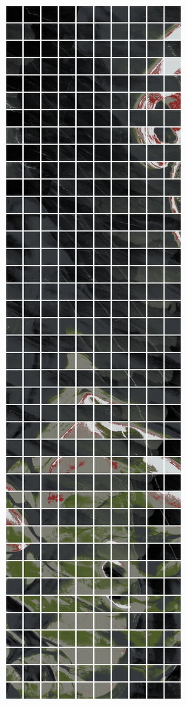 <html>
<div>
<img src="https://github.com/HakkaTjakka/NL_TILE_MAP/blob/main/18/650/-1074/r.6500.-10740.png" height="44" width="44">
<img src="https://github.com/HakkaTjakka/NL_TILE_MAP/blob/main/18/650/-1074/r.6501.-10740.png" height="44" width="44">
<img src="https://github.com/HakkaTjakka/NL_TILE_MAP/blob/main/18/650/-1074/r.6502.-10740.png" height="44" width="44">
<img src="https://github.com/HakkaTjakka/NL_TILE_MAP/blob/main/18/650/-1074/r.6503.-10740.png" height="44" width="44">
<img src="https://github.com/HakkaTjakka/NL_TILE_MAP/blob/main/18/650/-1074/r.6504.-10740.png" height="44" width="44">
<img src="https://github.com/HakkaTjakka/NL_TILE_MAP/blob/main/18/650/-1074/r.6505.-10740.png" height="44" width="44">
<img src="https://github.com/HakkaTjakka/NL_TILE_MAP/blob/main/18/650/-1074/r.6506.-10740.png" height="44" width="44">
<img src="https://github.com/HakkaTjakka/NL_TILE_MAP/blob/main/18/650/-1074/r.6507.-10740.png" height="44" width="44">
<img src="https://github.com/HakkaTjakka/NL_TILE_MAP/blob/main/18/650/-1074/r.6508.-10740.png" height="44" width="44">
<img src="https://github.com/HakkaTjakka/NL_TILE_MAP/blob/main/18/650/-1074/r.6509.-10740.png" height="44" width="44">
<img src="https://github.com/HakkaTjakka/NL_TILE_MAP/blob/main/18/651/-1074/r.6510.-10740.png" height="44" width="44">
<img src="https://github.com/HakkaTjakka/NL_TILE_MAP/blob/main/18/651/-1074/r.6511.-10740.png" height="44" width="44">
<img src="https://github.com/HakkaTjakka/NL_TILE_MAP/blob/main/18/651/-1074/r.6512.-10740.png" height="44" width="44">
<img src="https://github.com/HakkaTjakka/NL_TILE_MAP/blob/main/18/651/-1074/r.6513.-10740.png" height="44" width="44">
<img src="https://github.com/HakkaTjakka/NL_TILE_MAP/blob/main/18/651/-1074/r.6514.-10740.png" height="44" width="44">
<img src="https://github.com/HakkaTjakka/NL_TILE_MAP/blob/main/18/651/-1074/r.6515.-10740.png" height="44" width="44">
<img src="https://github.com/HakkaTjakka/NL_TILE_MAP/blob/main/18/651/-1074/r.6516.-10740.png" height="44" width="44">
<img src="https://github.com/HakkaTjakka/NL_TILE_MAP/blob/main/18/651/-1074/r.6517.-10740.png" height="44" width="44">
<img src="https://github.com/HakkaTjakka/NL_TILE_MAP/blob/main/18/651/-1074/r.6518.-10740.png" height="44" width="44">
<img src="https://github.com/HakkaTjakka/NL_TILE_MAP/blob/main/18/651/-1074/r.6519.-10740.png" height="44" width="44">
<br>
<img src="https://github.com/HakkaTjakka/NL_TILE_MAP/blob/main/18/650/-1074/r.6500.-10739.png" height="44" width="44">
<img src="https://github.com/HakkaTjakka/NL_TILE_MAP/blob/main/18/650/-1074/r.6501.-10739.png" height="44" width="44">
<img src="https://github.com/HakkaTjakka/NL_TILE_MAP/blob/main/18/650/-1074/r.6502.-10739.png" height="44" width="44">
<img src="https://github.com/HakkaTjakka/NL_TILE_MAP/blob/main/18/650/-1074/r.6503.-10739.png" height="44" width="44">
<img src="https://github.com/HakkaTjakka/NL_TILE_MAP/blob/main/18/650/-1074/r.6504.-10739.png" height="44" width="44">
<img src="https://github.com/HakkaTjakka/NL_TILE_MAP/blob/main/18/650/-1074/r.6505.-10739.png" height="44" width="44">
<img src="https://github.com/HakkaTjakka/NL_TILE_MAP/blob/main/18/650/-1074/r.6506.-10739.png" height="44" width="44">
<img src="https://github.com/HakkaTjakka/NL_TILE_MAP/blob/main/18/650/-1074/r.6507.-10739.png" height="44" width="44">
<img src="https://github.com/HakkaTjakka/NL_TILE_MAP/blob/main/18/650/-1074/r.6508.-10739.png" height="44" width="44">
<img src="https://github.com/HakkaTjakka/NL_TILE_MAP/blob/main/18/650/-1074/r.6509.-10739.png" height="44" width="44">
<img src="https://github.com/HakkaTjakka/NL_TILE_MAP/blob/main/18/651/-1074/r.6510.-10739.png" height="44" width="44">
<img src="https://github.com/HakkaTjakka/NL_TILE_MAP/blob/main/18/651/-1074/r.6511.-10739.png" height="44" width="44">
<img src="https://github.com/HakkaTjakka/NL_TILE_MAP/blob/main/18/651/-1074/r.6512.-10739.png" height="44" width="44">
<img src="https://github.com/HakkaTjakka/NL_TILE_MAP/blob/main/18/651/-1074/r.6513.-10739.png" height="44" width="44">
<img src="https://github.com/HakkaTjakka/NL_TILE_MAP/blob/main/18/651/-1074/r.6514.-10739.png" height="44" width="44">
<img src="https://github.com/HakkaTjakka/NL_TILE_MAP/blob/main/18/651/-1074/r.6515.-10739.png" height="44" width="44">
<img src="https://github.com/HakkaTjakka/NL_TILE_MAP/blob/main/18/651/-1074/r.6516.-10739.png" height="44" width="44">
<img src="https://github.com/HakkaTjakka/NL_TILE_MAP/blob/main/18/651/-1074/r.6517.-10739.png" height="44" width="44">
<img src="https://github.com/HakkaTjakka/NL_TILE_MAP/blob/main/18/651/-1074/r.6518.-10739.png" height="44" width="44">
<img src="https://github.com/HakkaTjakka/NL_TILE_MAP/blob/main/18/651/-1074/r.6519.-10739.png" height="44" width="44">
<br>
<img src="https://github.com/HakkaTjakka/NL_TILE_MAP/blob/main/18/650/-1074/r.6500.-10738.png" height="44" width="44">
<img src="https://github.com/HakkaTjakka/NL_TILE_MAP/blob/main/18/650/-1074/r.6501.-10738.png" height="44" width="44">
<img src="https://github.com/HakkaTjakka/NL_TILE_MAP/blob/main/18/650/-1074/r.6502.-10738.png" height="44" width="44">
<img src="https://github.com/HakkaTjakka/NL_TILE_MAP/blob/main/18/650/-1074/r.6503.-10738.png" height="44" width="44">
<img src="https://github.com/HakkaTjakka/NL_TILE_MAP/blob/main/18/650/-1074/r.6504.-10738.png" height="44" width="44">
<img src="https://github.com/HakkaTjakka/NL_TILE_MAP/blob/main/18/650/-1074/r.6505.-10738.png" height="44" width="44">
<img src="https://github.com/HakkaTjakka/NL_TILE_MAP/blob/main/18/650/-1074/r.6506.-10738.png" height="44" width="44">
<img src="https://github.com/HakkaTjakka/NL_TILE_MAP/blob/main/18/650/-1074/r.6507.-10738.png" height="44" width="44">
<img src="https://github.com/HakkaTjakka/NL_TILE_MAP/blob/main/18/650/-1074/r.6508.-10738.png" height="44" width="44">
<img src="https://github.com/HakkaTjakka/NL_TILE_MAP/blob/main/18/650/-1074/r.6509.-10738.png" height="44" width="44">
<img src="https://github.com/HakkaTjakka/NL_TILE_MAP/blob/main/18/651/-1074/r.6510.-10738.png" height="44" width="44">
<img src="https://github.com/HakkaTjakka/NL_TILE_MAP/blob/main/18/651/-1074/r.6511.-10738.png" height="44" width="44">
<img src="https://github.com/HakkaTjakka/NL_TILE_MAP/blob/main/18/651/-1074/r.6512.-10738.png" height="44" width="44">
<img src="https://github.com/HakkaTjakka/NL_TILE_MAP/blob/main/18/651/-1074/r.6513.-10738.png" height="44" width="44">
<img src="https://github.com/HakkaTjakka/NL_TILE_MAP/blob/main/18/651/-1074/r.6514.-10738.png" height="44" width="44">
<img src="https://github.com/HakkaTjakka/NL_TILE_MAP/blob/main/18/651/-1074/r.6515.-10738.png" height="44" width="44">
<img src="https://github.com/HakkaTjakka/NL_TILE_MAP/blob/main/18/651/-1074/r.6516.-10738.png" height="44" width="44">
<img src="https://github.com/HakkaTjakka/NL_TILE_MAP/blob/main/18/651/-1074/r.6517.-10738.png" height="44" width="44">
<img src="https://github.com/HakkaTjakka/NL_TILE_MAP/blob/main/18/651/-1074/r.6518.-10738.png" height="44" width="44">
<img src="https://github.com/HakkaTjakka/NL_TILE_MAP/blob/main/18/651/-1074/r.6519.-10738.png" height="44" width="44">
<br>
<img src="https://github.com/HakkaTjakka/NL_TILE_MAP/blob/main/18/650/-1074/r.6500.-10737.png" height="44" width="44">
<img src="https://github.com/HakkaTjakka/NL_TILE_MAP/blob/main/18/650/-1074/r.6501.-10737.png" height="44" width="44">
<img src="https://github.com/HakkaTjakka/NL_TILE_MAP/blob/main/18/650/-1074/r.6502.-10737.png" height="44" width="44">
<img src="https://github.com/HakkaTjakka/NL_TILE_MAP/blob/main/18/650/-1074/r.6503.-10737.png" height="44" width="44">
<img src="https://github.com/HakkaTjakka/NL_TILE_MAP/blob/main/18/650/-1074/r.6504.-10737.png" height="44" width="44">
<img src="https://github.com/HakkaTjakka/NL_TILE_MAP/blob/main/18/650/-1074/r.6505.-10737.png" height="44" width="44">
<img src="https://github.com/HakkaTjakka/NL_TILE_MAP/blob/main/18/650/-1074/r.6506.-10737.png" height="44" width="44">
<img src="https://github.com/HakkaTjakka/NL_TILE_MAP/blob/main/18/650/-1074/r.6507.-10737.png" height="44" width="44">
<img src="https://github.com/HakkaTjakka/NL_TILE_MAP/blob/main/18/650/-1074/r.6508.-10737.png" height="44" width="44">
<img src="https://github.com/HakkaTjakka/NL_TILE_MAP/blob/main/18/650/-1074/r.6509.-10737.png" height="44" width="44">
<img src="https://github.com/HakkaTjakka/NL_TILE_MAP/blob/main/18/651/-1074/r.6510.-10737.png" height="44" width="44">
<img src="https://github.com/HakkaTjakka/NL_TILE_MAP/blob/main/18/651/-1074/r.6511.-10737.png" height="44" width="44">
<img src="https://github.com/HakkaTjakka/NL_TILE_MAP/blob/main/18/651/-1074/r.6512.-10737.png" height="44" width="44">
<img src="https://github.com/HakkaTjakka/NL_TILE_MAP/blob/main/18/651/-1074/r.6513.-10737.png" height="44" width="44">
<img src="https://github.com/HakkaTjakka/NL_TILE_MAP/blob/main/18/651/-1074/r.6514.-10737.png" height="44" width="44">
<img src="https://github.com/HakkaTjakka/NL_TILE_MAP/blob/main/18/651/-1074/r.6515.-10737.png" height="44" width="44">
<img src="https://github.com/HakkaTjakka/NL_TILE_MAP/blob/main/18/651/-1074/r.6516.-10737.png" height="44" width="44">
<img src="https://github.com/HakkaTjakka/NL_TILE_MAP/blob/main/18/651/-1074/r.6517.-10737.png" height="44" width="44">
<img src="https://github.com/HakkaTjakka/NL_TILE_MAP/blob/main/18/651/-1074/r.6518.-10737.png" height="44" width="44">
<img src="https://github.com/HakkaTjakka/NL_TILE_MAP/blob/main/18/651/-1074/r.6519.-10737.png" height="44" width="44">
<br>
<img src="https://github.com/HakkaTjakka/NL_TILE_MAP/blob/main/18/650/-1074/r.6500.-10736.png" height="44" width="44">
<img src="https://github.com/HakkaTjakka/NL_TILE_MAP/blob/main/18/650/-1074/r.6501.-10736.png" height="44" width="44">
<img src="https://github.com/HakkaTjakka/NL_TILE_MAP/blob/main/18/650/-1074/r.6502.-10736.png" height="44" width="44">
<img src="https://github.com/HakkaTjakka/NL_TILE_MAP/blob/main/18/650/-1074/r.6503.-10736.png" height="44" width="44">
<img src="https://github.com/HakkaTjakka/NL_TILE_MAP/blob/main/18/650/-1074/r.6504.-10736.png" height="44" width="44">
<img src="https://github.com/HakkaTjakka/NL_TILE_MAP/blob/main/18/650/-1074/r.6505.-10736.png" height="44" width="44">
<img src="https://github.com/HakkaTjakka/NL_TILE_MAP/blob/main/18/650/-1074/r.6506.-10736.png" height="44" width="44">
<img src="https://github.com/HakkaTjakka/NL_TILE_MAP/blob/main/18/650/-1074/r.6507.-10736.png" height="44" width="44">
<img src="https://github.com/HakkaTjakka/NL_TILE_MAP/blob/main/18/650/-1074/r.6508.-10736.png" height="44" width="44">
<img src="https://github.com/HakkaTjakka/NL_TILE_MAP/blob/main/18/650/-1074/r.6509.-10736.png" height="44" width="44">
<img src="https://github.com/HakkaTjakka/NL_TILE_MAP/blob/main/18/651/-1074/r.6510.-10736.png" height="44" width="44">
<img src="https://github.com/HakkaTjakka/NL_TILE_MAP/blob/main/18/651/-1074/r.6511.-10736.png" height="44" width="44">
<img src="https://github.com/HakkaTjakka/NL_TILE_MAP/blob/main/18/651/-1074/r.6512.-10736.png" height="44" width="44">
<img src="https://github.com/HakkaTjakka/NL_TILE_MAP/blob/main/18/651/-1074/r.6513.-10736.png" height="44" width="44">
<img src="https://github.com/HakkaTjakka/NL_TILE_MAP/blob/main/18/651/-1074/r.6514.-10736.png" height="44" width="44">
<img src="https://github.com/HakkaTjakka/NL_TILE_MAP/blob/main/18/651/-1074/r.6515.-10736.png" height="44" width="44">
<img src="https://github.com/HakkaTjakka/NL_TILE_MAP/blob/main/18/651/-1074/r.6516.-10736.png" height="44" width="44">
<img src="https://github.com/HakkaTjakka/NL_TILE_MAP/blob/main/18/651/-1074/r.6517.-10736.png" height="44" width="44">
<img src="https://github.com/HakkaTjakka/NL_TILE_MAP/blob/main/18/651/-1074/r.6518.-10736.png" height="44" width="44">
<img src="https://github.com/HakkaTjakka/NL_TILE_MAP/blob/main/18/651/-1074/r.6519.-10736.png" height="44" width="44">
<br>
<img src="https://github.com/HakkaTjakka/NL_TILE_MAP/blob/main/18/650/-1074/r.6500.-10735.png" height="44" width="44">
<img src="https://github.com/HakkaTjakka/NL_TILE_MAP/blob/main/18/650/-1074/r.6501.-10735.png" height="44" width="44">
<img src="https://github.com/HakkaTjakka/NL_TILE_MAP/blob/main/18/650/-1074/r.6502.-10735.png" height="44" width="44">
<img src="https://github.com/HakkaTjakka/NL_TILE_MAP/blob/main/18/650/-1074/r.6503.-10735.png" height="44" width="44">
<img src="https://github.com/HakkaTjakka/NL_TILE_MAP/blob/main/18/650/-1074/r.6504.-10735.png" height="44" width="44">
<img src="https://github.com/HakkaTjakka/NL_TILE_MAP/blob/main/18/650/-1074/r.6505.-10735.png" height="44" width="44">
<img src="https://github.com/HakkaTjakka/NL_TILE_MAP/blob/main/18/650/-1074/r.6506.-10735.png" height="44" width="44">
<img src="https://github.com/HakkaTjakka/NL_TILE_MAP/blob/main/18/650/-1074/r.6507.-10735.png" height="44" width="44">
<img src="https://github.com/HakkaTjakka/NL_TILE_MAP/blob/main/18/650/-1074/r.6508.-10735.png" height="44" width="44">
<img src="https://github.com/HakkaTjakka/NL_TILE_MAP/blob/main/18/650/-1074/r.6509.-10735.png" height="44" width="44">
<img src="https://github.com/HakkaTjakka/NL_TILE_MAP/blob/main/18/651/-1074/r.6510.-10735.png" height="44" width="44">
<img src="https://github.com/HakkaTjakka/NL_TILE_MAP/blob/main/18/651/-1074/r.6511.-10735.png" height="44" width="44">
<img src="https://github.com/HakkaTjakka/NL_TILE_MAP/blob/main/18/651/-1074/r.6512.-10735.png" height="44" width="44">
<img src="https://github.com/HakkaTjakka/NL_TILE_MAP/blob/main/18/651/-1074/r.6513.-10735.png" height="44" width="44">
<img src="https://github.com/HakkaTjakka/NL_TILE_MAP/blob/main/18/651/-1074/r.6514.-10735.png" height="44" width="44">
<img src="https://github.com/HakkaTjakka/NL_TILE_MAP/blob/main/18/651/-1074/r.6515.-10735.png" height="44" width="44">
<img src="https://github.com/HakkaTjakka/NL_TILE_MAP/blob/main/18/651/-1074/r.6516.-10735.png" height="44" width="44">
<img src="https://github.com/HakkaTjakka/NL_TILE_MAP/blob/main/18/651/-1074/r.6517.-10735.png" height="44" width="44">
<img src="https://github.com/HakkaTjakka/NL_TILE_MAP/blob/main/18/651/-1074/r.6518.-10735.png" height="44" width="44">
<img src="https://github.com/HakkaTjakka/NL_TILE_MAP/blob/main/18/651/-1074/r.6519.-10735.png" height="44" width="44">
<br>
<img src="https://github.com/HakkaTjakka/NL_TILE_MAP/blob/main/18/650/-1074/r.6500.-10734.png" height="44" width="44">
<img src="https://github.com/HakkaTjakka/NL_TILE_MAP/blob/main/18/650/-1074/r.6501.-10734.png" height="44" width="44">
<img src="https://github.com/HakkaTjakka/NL_TILE_MAP/blob/main/18/650/-1074/r.6502.-10734.png" height="44" width="44">
<img src="https://github.com/HakkaTjakka/NL_TILE_MAP/blob/main/18/650/-1074/r.6503.-10734.png" height="44" width="44">
<img src="https://github.com/HakkaTjakka/NL_TILE_MAP/blob/main/18/650/-1074/r.6504.-10734.png" height="44" width="44">
<img src="https://github.com/HakkaTjakka/NL_TILE_MAP/blob/main/18/650/-1074/r.6505.-10734.png" height="44" width="44">
<img src="https://github.com/HakkaTjakka/NL_TILE_MAP/blob/main/18/650/-1074/r.6506.-10734.png" height="44" width="44">
<img src="https://github.com/HakkaTjakka/NL_TILE_MAP/blob/main/18/650/-1074/r.6507.-10734.png" height="44" width="44">
<img src="https://github.com/HakkaTjakka/NL_TILE_MAP/blob/main/18/650/-1074/r.6508.-10734.png" height="44" width="44">
<img src="https://github.com/HakkaTjakka/NL_TILE_MAP/blob/main/18/650/-1074/r.6509.-10734.png" height="44" width="44">
<img src="https://github.com/HakkaTjakka/NL_TILE_MAP/blob/main/18/651/-1074/r.6510.-10734.png" height="44" width="44">
<img src="https://github.com/HakkaTjakka/NL_TILE_MAP/blob/main/18/651/-1074/r.6511.-10734.png" height="44" width="44">
<img src="https://github.com/HakkaTjakka/NL_TILE_MAP/blob/main/18/651/-1074/r.6512.-10734.png" height="44" width="44">
<img src="https://github.com/HakkaTjakka/NL_TILE_MAP/blob/main/18/651/-1074/r.6513.-10734.png" height="44" width="44">
<img src="https://github.com/HakkaTjakka/NL_TILE_MAP/blob/main/18/651/-1074/r.6514.-10734.png" height="44" width="44">
<img src="https://github.com/HakkaTjakka/NL_TILE_MAP/blob/main/18/651/-1074/r.6515.-10734.png" height="44" width="44">
<img src="https://github.com/HakkaTjakka/NL_TILE_MAP/blob/main/18/651/-1074/r.6516.-10734.png" height="44" width="44">
<img src="https://github.com/HakkaTjakka/NL_TILE_MAP/blob/main/18/651/-1074/r.6517.-10734.png" height="44" width="44">
<img src="https://github.com/HakkaTjakka/NL_TILE_MAP/blob/main/18/651/-1074/r.6518.-10734.png" height="44" width="44">
<img src="https://github.com/HakkaTjakka/NL_TILE_MAP/blob/main/18/651/-1074/r.6519.-10734.png" height="44" width="44">
<br>
<img src="https://github.com/HakkaTjakka/NL_TILE_MAP/blob/main/18/650/-1074/r.6500.-10733.png" height="44" width="44">
<img src="https://github.com/HakkaTjakka/NL_TILE_MAP/blob/main/18/650/-1074/r.6501.-10733.png" height="44" width="44">
<img src="https://github.com/HakkaTjakka/NL_TILE_MAP/blob/main/18/650/-1074/r.6502.-10733.png" height="44" width="44">
<img src="https://github.com/HakkaTjakka/NL_TILE_MAP/blob/main/18/650/-1074/r.6503.-10733.png" height="44" width="44">
<img src="https://github.com/HakkaTjakka/NL_TILE_MAP/blob/main/18/650/-1074/r.6504.-10733.png" height="44" width="44">
<img src="https://github.com/HakkaTjakka/NL_TILE_MAP/blob/main/18/650/-1074/r.6505.-10733.png" height="44" width="44">
<img src="https://github.com/HakkaTjakka/NL_TILE_MAP/blob/main/18/650/-1074/r.6506.-10733.png" height="44" width="44">
<img src="https://github.com/HakkaTjakka/NL_TILE_MAP/blob/main/18/650/-1074/r.6507.-10733.png" height="44" width="44">
<img src="https://github.com/HakkaTjakka/NL_TILE_MAP/blob/main/18/650/-1074/r.6508.-10733.png" height="44" width="44">
<img src="https://github.com/HakkaTjakka/NL_TILE_MAP/blob/main/18/650/-1074/r.6509.-10733.png" height="44" width="44">
<img src="https://github.com/HakkaTjakka/NL_TILE_MAP/blob/main/18/651/-1074/r.6510.-10733.png" height="44" width="44">
<img src="https://github.com/HakkaTjakka/NL_TILE_MAP/blob/main/18/651/-1074/r.6511.-10733.png" height="44" width="44">
<img src="https://github.com/HakkaTjakka/NL_TILE_MAP/blob/main/18/651/-1074/r.6512.-10733.png" height="44" width="44">
<img src="https://github.com/HakkaTjakka/NL_TILE_MAP/blob/main/18/651/-1074/r.6513.-10733.png" height="44" width="44">
<img src="https://github.com/HakkaTjakka/NL_TILE_MAP/blob/main/18/651/-1074/r.6514.-10733.png" height="44" width="44">
<img src="https://github.com/HakkaTjakka/NL_TILE_MAP/blob/main/18/651/-1074/r.6515.-10733.png" height="44" width="44">
<img src="https://github.com/HakkaTjakka/NL_TILE_MAP/blob/main/18/651/-1074/r.6516.-10733.png" height="44" width="44">
<img src="https://github.com/HakkaTjakka/NL_TILE_MAP/blob/main/18/651/-1074/r.6517.-10733.png" height="44" width="44">
<img src="https://github.com/HakkaTjakka/NL_TILE_MAP/blob/main/18/651/-1074/r.6518.-10733.png" height="44" width="44">
<img src="https://github.com/HakkaTjakka/NL_TILE_MAP/blob/main/18/651/-1074/r.6519.-10733.png" height="44" width="44">
<br>
<img src="https://github.com/HakkaTjakka/NL_TILE_MAP/blob/main/18/650/-1074/r.6500.-10732.png" height="44" width="44">
<img src="https://github.com/HakkaTjakka/NL_TILE_MAP/blob/main/18/650/-1074/r.6501.-10732.png" height="44" width="44">
<img src="https://github.com/HakkaTjakka/NL_TILE_MAP/blob/main/18/650/-1074/r.6502.-10732.png" height="44" width="44">
<img src="https://github.com/HakkaTjakka/NL_TILE_MAP/blob/main/18/650/-1074/r.6503.-10732.png" height="44" width="44">
<img src="https://github.com/HakkaTjakka/NL_TILE_MAP/blob/main/18/650/-1074/r.6504.-10732.png" height="44" width="44">
<img src="https://github.com/HakkaTjakka/NL_TILE_MAP/blob/main/18/650/-1074/r.6505.-10732.png" height="44" width="44">
<img src="https://github.com/HakkaTjakka/NL_TILE_MAP/blob/main/18/650/-1074/r.6506.-10732.png" height="44" width="44">
<img src="https://github.com/HakkaTjakka/NL_TILE_MAP/blob/main/18/650/-1074/r.6507.-10732.png" height="44" width="44">
<img src="https://github.com/HakkaTjakka/NL_TILE_MAP/blob/main/18/650/-1074/r.6508.-10732.png" height="44" width="44">
<img src="https://github.com/HakkaTjakka/NL_TILE_MAP/blob/main/18/650/-1074/r.6509.-10732.png" height="44" width="44">
<img src="https://github.com/HakkaTjakka/NL_TILE_MAP/blob/main/18/651/-1074/r.6510.-10732.png" height="44" width="44">
<img src="https://github.com/HakkaTjakka/NL_TILE_MAP/blob/main/18/651/-1074/r.6511.-10732.png" height="44" width="44">
<img src="https://github.com/HakkaTjakka/NL_TILE_MAP/blob/main/18/651/-1074/r.6512.-10732.png" height="44" width="44">
<img src="https://github.com/HakkaTjakka/NL_TILE_MAP/blob/main/18/651/-1074/r.6513.-10732.png" height="44" width="44">
<img src="https://github.com/HakkaTjakka/NL_TILE_MAP/blob/main/18/651/-1074/r.6514.-10732.png" height="44" width="44">
<img src="https://github.com/HakkaTjakka/NL_TILE_MAP/blob/main/18/651/-1074/r.6515.-10732.png" height="44" width="44">
<img src="https://github.com/HakkaTjakka/NL_TILE_MAP/blob/main/18/651/-1074/r.6516.-10732.png" height="44" width="44">
<img src="https://github.com/HakkaTjakka/NL_TILE_MAP/blob/main/18/651/-1074/r.6517.-10732.png" height="44" width="44">
<img src="https://github.com/HakkaTjakka/NL_TILE_MAP/blob/main/18/651/-1074/r.6518.-10732.png" height="44" width="44">
<img src="https://github.com/HakkaTjakka/NL_TILE_MAP/blob/main/18/651/-1074/r.6519.-10732.png" height="44" width="44">
<br>
<img src="https://github.com/HakkaTjakka/NL_TILE_MAP/blob/main/18/650/-1074/r.6500.-10731.png" height="44" width="44">
<img src="https://github.com/HakkaTjakka/NL_TILE_MAP/blob/main/18/650/-1074/r.6501.-10731.png" height="44" width="44">
<img src="https://github.com/HakkaTjakka/NL_TILE_MAP/blob/main/18/650/-1074/r.6502.-10731.png" height="44" width="44">
<img src="https://github.com/HakkaTjakka/NL_TILE_MAP/blob/main/18/650/-1074/r.6503.-10731.png" height="44" width="44">
<img src="https://github.com/HakkaTjakka/NL_TILE_MAP/blob/main/18/650/-1074/r.6504.-10731.png" height="44" width="44">
<img src="https://github.com/HakkaTjakka/NL_TILE_MAP/blob/main/18/650/-1074/r.6505.-10731.png" height="44" width="44">
<img src="https://github.com/HakkaTjakka/NL_TILE_MAP/blob/main/18/650/-1074/r.6506.-10731.png" height="44" width="44">
<img src="https://github.com/HakkaTjakka/NL_TILE_MAP/blob/main/18/650/-1074/r.6507.-10731.png" height="44" width="44">
<img src="https://github.com/HakkaTjakka/NL_TILE_MAP/blob/main/18/650/-1074/r.6508.-10731.png" height="44" width="44">
<img src="https://github.com/HakkaTjakka/NL_TILE_MAP/blob/main/18/650/-1074/r.6509.-10731.png" height="44" width="44">
<img src="https://github.com/HakkaTjakka/NL_TILE_MAP/blob/main/18/651/-1074/r.6510.-10731.png" height="44" width="44">
<img src="https://github.com/HakkaTjakka/NL_TILE_MAP/blob/main/18/651/-1074/r.6511.-10731.png" height="44" width="44">
<img src="https://github.com/HakkaTjakka/NL_TILE_MAP/blob/main/18/651/-1074/r.6512.-10731.png" height="44" width="44">
<img src="https://github.com/HakkaTjakka/NL_TILE_MAP/blob/main/18/651/-1074/r.6513.-10731.png" height="44" width="44">
<img src="https://github.com/HakkaTjakka/NL_TILE_MAP/blob/main/18/651/-1074/r.6514.-10731.png" height="44" width="44">
<img src="https://github.com/HakkaTjakka/NL_TILE_MAP/blob/main/18/651/-1074/r.6515.-10731.png" height="44" width="44">
<img src="https://github.com/HakkaTjakka/NL_TILE_MAP/blob/main/18/651/-1074/r.6516.-10731.png" height="44" width="44">
<img src="https://github.com/HakkaTjakka/NL_TILE_MAP/blob/main/18/651/-1074/r.6517.-10731.png" height="44" width="44">
<img src="https://github.com/HakkaTjakka/NL_TILE_MAP/blob/main/18/651/-1074/r.6518.-10731.png" height="44" width="44">
<img src="https://github.com/HakkaTjakka/NL_TILE_MAP/blob/main/18/651/-1074/r.6519.-10731.png" height="44" width="44">
<br>
<img src="https://github.com/HakkaTjakka/NL_TILE_MAP/blob/main/18/650/-1073/r.6500.-10730.png" height="44" width="44">
<img src="https://github.com/HakkaTjakka/NL_TILE_MAP/blob/main/18/650/-1073/r.6501.-10730.png" height="44" width="44">
<img src="https://github.com/HakkaTjakka/NL_TILE_MAP/blob/main/18/650/-1073/r.6502.-10730.png" height="44" width="44">
<img src="https://github.com/HakkaTjakka/NL_TILE_MAP/blob/main/18/650/-1073/r.6503.-10730.png" height="44" width="44">
<img src="https://github.com/HakkaTjakka/NL_TILE_MAP/blob/main/18/650/-1073/r.6504.-10730.png" height="44" width="44">
<img src="https://github.com/HakkaTjakka/NL_TILE_MAP/blob/main/18/650/-1073/r.6505.-10730.png" height="44" width="44">
<img src="https://github.com/HakkaTjakka/NL_TILE_MAP/blob/main/18/650/-1073/r.6506.-10730.png" height="44" width="44">
<img src="https://github.com/HakkaTjakka/NL_TILE_MAP/blob/main/18/650/-1073/r.6507.-10730.png" height="44" width="44">
<img src="https://github.com/HakkaTjakka/NL_TILE_MAP/blob/main/18/650/-1073/r.6508.-10730.png" height="44" width="44">
<img src="https://github.com/HakkaTjakka/NL_TILE_MAP/blob/main/18/650/-1073/r.6509.-10730.png" height="44" width="44">
<img src="https://github.com/HakkaTjakka/NL_TILE_MAP/blob/main/18/651/-1073/r.6510.-10730.png" height="44" width="44">
<img src="https://github.com/HakkaTjakka/NL_TILE_MAP/blob/main/18/651/-1073/r.6511.-10730.png" height="44" width="44">
<img src="https://github.com/HakkaTjakka/NL_TILE_MAP/blob/main/18/651/-1073/r.6512.-10730.png" height="44" width="44">
<img src="https://github.com/HakkaTjakka/NL_TILE_MAP/blob/main/18/651/-1073/r.6513.-10730.png" height="44" width="44">
<img src="https://github.com/HakkaTjakka/NL_TILE_MAP/blob/main/18/651/-1073/r.6514.-10730.png" height="44" width="44">
<img src="https://github.com/HakkaTjakka/NL_TILE_MAP/blob/main/18/651/-1073/r.6515.-10730.png" height="44" width="44">
<img src="https://github.com/HakkaTjakka/NL_TILE_MAP/blob/main/18/651/-1073/r.6516.-10730.png" height="44" width="44">
<img src="https://github.com/HakkaTjakka/NL_TILE_MAP/blob/main/18/651/-1073/r.6517.-10730.png" height="44" width="44">
<img src="https://github.com/HakkaTjakka/NL_TILE_MAP/blob/main/18/651/-1073/r.6518.-10730.png" height="44" width="44">
<img src="https://github.com/HakkaTjakka/NL_TILE_MAP/blob/main/18/651/-1073/r.6519.-10730.png" height="44" width="44">
<br>
<img src="https://github.com/HakkaTjakka/NL_TILE_MAP/blob/main/18/650/-1073/r.6500.-10729.png" height="44" width="44">
<img src="https://github.com/HakkaTjakka/NL_TILE_MAP/blob/main/18/650/-1073/r.6501.-10729.png" height="44" width="44">
<img src="https://github.com/HakkaTjakka/NL_TILE_MAP/blob/main/18/650/-1073/r.6502.-10729.png" height="44" width="44">
<img src="https://github.com/HakkaTjakka/NL_TILE_MAP/blob/main/18/650/-1073/r.6503.-10729.png" height="44" width="44">
<img src="https://github.com/HakkaTjakka/NL_TILE_MAP/blob/main/18/650/-1073/r.6504.-10729.png" height="44" width="44">
<img src="https://github.com/HakkaTjakka/NL_TILE_MAP/blob/main/18/650/-1073/r.6505.-10729.png" height="44" width="44">
<img src="https://github.com/HakkaTjakka/NL_TILE_MAP/blob/main/18/650/-1073/r.6506.-10729.png" height="44" width="44">
<img src="https://github.com/HakkaTjakka/NL_TILE_MAP/blob/main/18/650/-1073/r.6507.-10729.png" height="44" width="44">
<img src="https://github.com/HakkaTjakka/NL_TILE_MAP/blob/main/18/650/-1073/r.6508.-10729.png" height="44" width="44">
<img src="https://github.com/HakkaTjakka/NL_TILE_MAP/blob/main/18/650/-1073/r.6509.-10729.png" height="44" width="44">
<img src="https://github.com/HakkaTjakka/NL_TILE_MAP/blob/main/18/651/-1073/r.6510.-10729.png" height="44" width="44">
<img src="https://github.com/HakkaTjakka/NL_TILE_MAP/blob/main/18/651/-1073/r.6511.-10729.png" height="44" width="44">
<img src="https://github.com/HakkaTjakka/NL_TILE_MAP/blob/main/18/651/-1073/r.6512.-10729.png" height="44" width="44">
<img src="https://github.com/HakkaTjakka/NL_TILE_MAP/blob/main/18/651/-1073/r.6513.-10729.png" height="44" width="44">
<img src="https://github.com/HakkaTjakka/NL_TILE_MAP/blob/main/18/651/-1073/r.6514.-10729.png" height="44" width="44">
<img src="https://github.com/HakkaTjakka/NL_TILE_MAP/blob/main/18/651/-1073/r.6515.-10729.png" height="44" width="44">
<img src="https://github.com/HakkaTjakka/NL_TILE_MAP/blob/main/18/651/-1073/r.6516.-10729.png" height="44" width="44">
<img src="https://github.com/HakkaTjakka/NL_TILE_MAP/blob/main/18/651/-1073/r.6517.-10729.png" height="44" width="44">
<img src="https://github.com/HakkaTjakka/NL_TILE_MAP/blob/main/18/651/-1073/r.6518.-10729.png" height="44" width="44">
<img src="https://github.com/HakkaTjakka/NL_TILE_MAP/blob/main/18/651/-1073/r.6519.-10729.png" height="44" width="44">
<br>
<img src="https://github.com/HakkaTjakka/NL_TILE_MAP/blob/main/18/650/-1073/r.6500.-10728.png" height="44" width="44">
<img src="https://github.com/HakkaTjakka/NL_TILE_MAP/blob/main/18/650/-1073/r.6501.-10728.png" height="44" width="44">
<img src="https://github.com/HakkaTjakka/NL_TILE_MAP/blob/main/18/650/-1073/r.6502.-10728.png" height="44" width="44">
<img src="https://github.com/HakkaTjakka/NL_TILE_MAP/blob/main/18/650/-1073/r.6503.-10728.png" height="44" width="44">
<img src="https://github.com/HakkaTjakka/NL_TILE_MAP/blob/main/18/650/-1073/r.6504.-10728.png" height="44" width="44">
<img src="https://github.com/HakkaTjakka/NL_TILE_MAP/blob/main/18/650/-1073/r.6505.-10728.png" height="44" width="44">
<img src="https://github.com/HakkaTjakka/NL_TILE_MAP/blob/main/18/650/-1073/r.6506.-10728.png" height="44" width="44">
<img src="https://github.com/HakkaTjakka/NL_TILE_MAP/blob/main/18/650/-1073/r.6507.-10728.png" height="44" width="44">
<img src="https://github.com/HakkaTjakka/NL_TILE_MAP/blob/main/18/650/-1073/r.6508.-10728.png" height="44" width="44">
<img src="https://github.com/HakkaTjakka/NL_TILE_MAP/blob/main/18/650/-1073/r.6509.-10728.png" height="44" width="44">
<img src="https://github.com/HakkaTjakka/NL_TILE_MAP/blob/main/18/651/-1073/r.6510.-10728.png" height="44" width="44">
<img src="https://github.com/HakkaTjakka/NL_TILE_MAP/blob/main/18/651/-1073/r.6511.-10728.png" height="44" width="44">
<img src="https://github.com/HakkaTjakka/NL_TILE_MAP/blob/main/18/651/-1073/r.6512.-10728.png" height="44" width="44">
<img src="https://github.com/HakkaTjakka/NL_TILE_MAP/blob/main/18/651/-1073/r.6513.-10728.png" height="44" width="44">
<img src="https://github.com/HakkaTjakka/NL_TILE_MAP/blob/main/18/651/-1073/r.6514.-10728.png" height="44" width="44">
<img src="https://github.com/HakkaTjakka/NL_TILE_MAP/blob/main/18/651/-1073/r.6515.-10728.png" height="44" width="44">
<img src="https://github.com/HakkaTjakka/NL_TILE_MAP/blob/main/18/651/-1073/r.6516.-10728.png" height="44" width="44">
<img src="https://github.com/HakkaTjakka/NL_TILE_MAP/blob/main/18/651/-1073/r.6517.-10728.png" height="44" width="44">
<img src="https://github.com/HakkaTjakka/NL_TILE_MAP/blob/main/18/651/-1073/r.6518.-10728.png" height="44" width="44">
<img src="https://github.com/HakkaTjakka/NL_TILE_MAP/blob/main/18/651/-1073/r.6519.-10728.png" height="44" width="44">
<br>
<img src="https://github.com/HakkaTjakka/NL_TILE_MAP/blob/main/18/650/-1073/r.6500.-10727.png" height="44" width="44">
<img src="https://github.com/HakkaTjakka/NL_TILE_MAP/blob/main/18/650/-1073/r.6501.-10727.png" height="44" width="44">
<img src="https://github.com/HakkaTjakka/NL_TILE_MAP/blob/main/18/650/-1073/r.6502.-10727.png" height="44" width="44">
<img src="https://github.com/HakkaTjakka/NL_TILE_MAP/blob/main/18/650/-1073/r.6503.-10727.png" height="44" width="44">
<img src="https://github.com/HakkaTjakka/NL_TILE_MAP/blob/main/18/650/-1073/r.6504.-10727.png" height="44" width="44">
<img src="https://github.com/HakkaTjakka/NL_TILE_MAP/blob/main/18/650/-1073/r.6505.-10727.png" height="44" width="44">
<img src="https://github.com/HakkaTjakka/NL_TILE_MAP/blob/main/18/650/-1073/r.6506.-10727.png" height="44" width="44">
<img src="https://github.com/HakkaTjakka/NL_TILE_MAP/blob/main/18/650/-1073/r.6507.-10727.png" height="44" width="44">
<img src="https://github.com/HakkaTjakka/NL_TILE_MAP/blob/main/18/650/-1073/r.6508.-10727.png" height="44" width="44">
<img src="https://github.com/HakkaTjakka/NL_TILE_MAP/blob/main/18/650/-1073/r.6509.-10727.png" height="44" width="44">
<img src="https://github.com/HakkaTjakka/NL_TILE_MAP/blob/main/18/651/-1073/r.6510.-10727.png" height="44" width="44">
<img src="https://github.com/HakkaTjakka/NL_TILE_MAP/blob/main/18/651/-1073/r.6511.-10727.png" height="44" width="44">
<img src="https://github.com/HakkaTjakka/NL_TILE_MAP/blob/main/18/651/-1073/r.6512.-10727.png" height="44" width="44">
<img src="https://github.com/HakkaTjakka/NL_TILE_MAP/blob/main/18/651/-1073/r.6513.-10727.png" height="44" width="44">
<img src="https://github.com/HakkaTjakka/NL_TILE_MAP/blob/main/18/651/-1073/r.6514.-10727.png" height="44" width="44">
<img src="https://github.com/HakkaTjakka/NL_TILE_MAP/blob/main/18/651/-1073/r.6515.-10727.png" height="44" width="44">
<img src="https://github.com/HakkaTjakka/NL_TILE_MAP/blob/main/18/651/-1073/r.6516.-10727.png" height="44" width="44">
<img src="https://github.com/HakkaTjakka/NL_TILE_MAP/blob/main/18/651/-1073/r.6517.-10727.png" height="44" width="44">
<img src="https://github.com/HakkaTjakka/NL_TILE_MAP/blob/main/18/651/-1073/r.6518.-10727.png" height="44" width="44">
<img src="https://github.com/HakkaTjakka/NL_TILE_MAP/blob/main/18/651/-1073/r.6519.-10727.png" height="44" width="44">
<br>
<img src="https://github.com/HakkaTjakka/NL_TILE_MAP/blob/main/18/650/-1073/r.6500.-10726.png" height="44" width="44">
<img src="https://github.com/HakkaTjakka/NL_TILE_MAP/blob/main/18/650/-1073/r.6501.-10726.png" height="44" width="44">
<img src="https://github.com/HakkaTjakka/NL_TILE_MAP/blob/main/18/650/-1073/r.6502.-10726.png" height="44" width="44">
<img src="https://github.com/HakkaTjakka/NL_TILE_MAP/blob/main/18/650/-1073/r.6503.-10726.png" height="44" width="44">
<img src="https://github.com/HakkaTjakka/NL_TILE_MAP/blob/main/18/650/-1073/r.6504.-10726.png" height="44" width="44">
<img src="https://github.com/HakkaTjakka/NL_TILE_MAP/blob/main/18/650/-1073/r.6505.-10726.png" height="44" width="44">
<img src="https://github.com/HakkaTjakka/NL_TILE_MAP/blob/main/18/650/-1073/r.6506.-10726.png" height="44" width="44">
<img src="https://github.com/HakkaTjakka/NL_TILE_MAP/blob/main/18/650/-1073/r.6507.-10726.png" height="44" width="44">
<img src="https://github.com/HakkaTjakka/NL_TILE_MAP/blob/main/18/650/-1073/r.6508.-10726.png" height="44" width="44">
<img src="https://github.com/HakkaTjakka/NL_TILE_MAP/blob/main/18/650/-1073/r.6509.-10726.png" height="44" width="44">
<img src="https://github.com/HakkaTjakka/NL_TILE_MAP/blob/main/18/651/-1073/r.6510.-10726.png" height="44" width="44">
<img src="https://github.com/HakkaTjakka/NL_TILE_MAP/blob/main/18/651/-1073/r.6511.-10726.png" height="44" width="44">
<img src="https://github.com/HakkaTjakka/NL_TILE_MAP/blob/main/18/651/-1073/r.6512.-10726.png" height="44" width="44">
<img src="https://github.com/HakkaTjakka/NL_TILE_MAP/blob/main/18/651/-1073/r.6513.-10726.png" height="44" width="44">
<img src="https://github.com/HakkaTjakka/NL_TILE_MAP/blob/main/18/651/-1073/r.6514.-10726.png" height="44" width="44">
<img src="https://github.com/HakkaTjakka/NL_TILE_MAP/blob/main/18/651/-1073/r.6515.-10726.png" height="44" width="44">
<img src="https://github.com/HakkaTjakka/NL_TILE_MAP/blob/main/18/651/-1073/r.6516.-10726.png" height="44" width="44">
<img src="https://github.com/HakkaTjakka/NL_TILE_MAP/blob/main/18/651/-1073/r.6517.-10726.png" height="44" width="44">
<img src="https://github.com/HakkaTjakka/NL_TILE_MAP/blob/main/18/651/-1073/r.6518.-10726.png" height="44" width="44">
<img src="https://github.com/HakkaTjakka/NL_TILE_MAP/blob/main/18/651/-1073/r.6519.-10726.png" height="44" width="44">
<br>
<img src="https://github.com/HakkaTjakka/NL_TILE_MAP/blob/main/18/650/-1073/r.6500.-10725.png" height="44" width="44">
<img src="https://github.com/HakkaTjakka/NL_TILE_MAP/blob/main/18/650/-1073/r.6501.-10725.png" height="44" width="44">
<img src="https://github.com/HakkaTjakka/NL_TILE_MAP/blob/main/18/650/-1073/r.6502.-10725.png" height="44" width="44">
<img src="https://github.com/HakkaTjakka/NL_TILE_MAP/blob/main/18/650/-1073/r.6503.-10725.png" height="44" width="44">
<img src="https://github.com/HakkaTjakka/NL_TILE_MAP/blob/main/18/650/-1073/r.6504.-10725.png" height="44" width="44">
<img src="https://github.com/HakkaTjakka/NL_TILE_MAP/blob/main/18/650/-1073/r.6505.-10725.png" height="44" width="44">
<img src="https://github.com/HakkaTjakka/NL_TILE_MAP/blob/main/18/650/-1073/r.6506.-10725.png" height="44" width="44">
<img src="https://github.com/HakkaTjakka/NL_TILE_MAP/blob/main/18/650/-1073/r.6507.-10725.png" height="44" width="44">
<img src="https://github.com/HakkaTjakka/NL_TILE_MAP/blob/main/18/650/-1073/r.6508.-10725.png" height="44" width="44">
<img src="https://github.com/HakkaTjakka/NL_TILE_MAP/blob/main/18/650/-1073/r.6509.-10725.png" height="44" width="44">
<img src="https://github.com/HakkaTjakka/NL_TILE_MAP/blob/main/18/651/-1073/r.6510.-10725.png" height="44" width="44">
<img src="https://github.com/HakkaTjakka/NL_TILE_MAP/blob/main/18/651/-1073/r.6511.-10725.png" height="44" width="44">
<img src="https://github.com/HakkaTjakka/NL_TILE_MAP/blob/main/18/651/-1073/r.6512.-10725.png" height="44" width="44">
<img src="https://github.com/HakkaTjakka/NL_TILE_MAP/blob/main/18/651/-1073/r.6513.-10725.png" height="44" width="44">
<img src="https://github.com/HakkaTjakka/NL_TILE_MAP/blob/main/18/651/-1073/r.6514.-10725.png" height="44" width="44">
<img src="https://github.com/HakkaTjakka/NL_TILE_MAP/blob/main/18/651/-1073/r.6515.-10725.png" height="44" width="44">
<img src="https://github.com/HakkaTjakka/NL_TILE_MAP/blob/main/18/651/-1073/r.6516.-10725.png" height="44" width="44">
<img src="https://github.com/HakkaTjakka/NL_TILE_MAP/blob/main/18/651/-1073/r.6517.-10725.png" height="44" width="44">
<img src="https://github.com/HakkaTjakka/NL_TILE_MAP/blob/main/18/651/-1073/r.6518.-10725.png" height="44" width="44">
<img src="https://github.com/HakkaTjakka/NL_TILE_MAP/blob/main/18/651/-1073/r.6519.-10725.png" height="44" width="44">
<br>
<img src="https://github.com/HakkaTjakka/NL_TILE_MAP/blob/main/18/650/-1073/r.6500.-10724.png" height="44" width="44">
<img src="https://github.com/HakkaTjakka/NL_TILE_MAP/blob/main/18/650/-1073/r.6501.-10724.png" height="44" width="44">
<img src="https://github.com/HakkaTjakka/NL_TILE_MAP/blob/main/18/650/-1073/r.6502.-10724.png" height="44" width="44">
<img src="https://github.com/HakkaTjakka/NL_TILE_MAP/blob/main/18/650/-1073/r.6503.-10724.png" height="44" width="44">
<img src="https://github.com/HakkaTjakka/NL_TILE_MAP/blob/main/18/650/-1073/r.6504.-10724.png" height="44" width="44">
<img src="https://github.com/HakkaTjakka/NL_TILE_MAP/blob/main/18/650/-1073/r.6505.-10724.png" height="44" width="44">
<img src="https://github.com/HakkaTjakka/NL_TILE_MAP/blob/main/18/650/-1073/r.6506.-10724.png" height="44" width="44">
<img src="https://github.com/HakkaTjakka/NL_TILE_MAP/blob/main/18/650/-1073/r.6507.-10724.png" height="44" width="44">
<img src="https://github.com/HakkaTjakka/NL_TILE_MAP/blob/main/18/650/-1073/r.6508.-10724.png" height="44" width="44">
<img src="https://github.com/HakkaTjakka/NL_TILE_MAP/blob/main/18/650/-1073/r.6509.-10724.png" height="44" width="44">
<img src="https://github.com/HakkaTjakka/NL_TILE_MAP/blob/main/18/651/-1073/r.6510.-10724.png" height="44" width="44">
<img src="https://github.com/HakkaTjakka/NL_TILE_MAP/blob/main/18/651/-1073/r.6511.-10724.png" height="44" width="44">
<img src="https://github.com/HakkaTjakka/NL_TILE_MAP/blob/main/18/651/-1073/r.6512.-10724.png" height="44" width="44">
<img src="https://github.com/HakkaTjakka/NL_TILE_MAP/blob/main/18/651/-1073/r.6513.-10724.png" height="44" width="44">
<img src="https://github.com/HakkaTjakka/NL_TILE_MAP/blob/main/18/651/-1073/r.6514.-10724.png" height="44" width="44">
<img src="https://github.com/HakkaTjakka/NL_TILE_MAP/blob/main/18/651/-1073/r.6515.-10724.png" height="44" width="44">
<img src="https://github.com/HakkaTjakka/NL_TILE_MAP/blob/main/18/651/-1073/r.6516.-10724.png" height="44" width="44">
<img src="https://github.com/HakkaTjakka/NL_TILE_MAP/blob/main/18/651/-1073/r.6517.-10724.png" height="44" width="44">
<img src="https://github.com/HakkaTjakka/NL_TILE_MAP/blob/main/18/651/-1073/r.6518.-10724.png" height="44" width="44">
<img src="https://github.com/HakkaTjakka/NL_TILE_MAP/blob/main/18/651/-1073/r.6519.-10724.png" height="44" width="44">
<br>
<img src="https://github.com/HakkaTjakka/NL_TILE_MAP/blob/main/18/650/-1073/r.6500.-10723.png" height="44" width="44">
<img src="https://github.com/HakkaTjakka/NL_TILE_MAP/blob/main/18/650/-1073/r.6501.-10723.png" height="44" width="44">
<img src="https://github.com/HakkaTjakka/NL_TILE_MAP/blob/main/18/650/-1073/r.6502.-10723.png" height="44" width="44">
<img src="https://github.com/HakkaTjakka/NL_TILE_MAP/blob/main/18/650/-1073/r.6503.-10723.png" height="44" width="44">
<img src="https://github.com/HakkaTjakka/NL_TILE_MAP/blob/main/18/650/-1073/r.6504.-10723.png" height="44" width="44">
<img src="https://github.com/HakkaTjakka/NL_TILE_MAP/blob/main/18/650/-1073/r.6505.-10723.png" height="44" width="44">
<img src="https://github.com/HakkaTjakka/NL_TILE_MAP/blob/main/18/650/-1073/r.6506.-10723.png" height="44" width="44">
<img src="https://github.com/HakkaTjakka/NL_TILE_MAP/blob/main/18/650/-1073/r.6507.-10723.png" height="44" width="44">
<img src="https://github.com/HakkaTjakka/NL_TILE_MAP/blob/main/18/650/-1073/r.6508.-10723.png" height="44" width="44">
<img src="https://github.com/HakkaTjakka/NL_TILE_MAP/blob/main/18/650/-1073/r.6509.-10723.png" height="44" width="44">
<img src="https://github.com/HakkaTjakka/NL_TILE_MAP/blob/main/18/651/-1073/r.6510.-10723.png" height="44" width="44">
<img src="https://github.com/HakkaTjakka/NL_TILE_MAP/blob/main/18/651/-1073/r.6511.-10723.png" height="44" width="44">
<img src="https://github.com/HakkaTjakka/NL_TILE_MAP/blob/main/18/651/-1073/r.6512.-10723.png" height="44" width="44">
<img src="https://github.com/HakkaTjakka/NL_TILE_MAP/blob/main/18/651/-1073/r.6513.-10723.png" height="44" width="44">
<img src="https://github.com/HakkaTjakka/NL_TILE_MAP/blob/main/18/651/-1073/r.6514.-10723.png" height="44" width="44">
<img src="https://github.com/HakkaTjakka/NL_TILE_MAP/blob/main/18/651/-1073/r.6515.-10723.png" height="44" width="44">
<img src="https://github.com/HakkaTjakka/NL_TILE_MAP/blob/main/18/651/-1073/r.6516.-10723.png" height="44" width="44">
<img src="https://github.com/HakkaTjakka/NL_TILE_MAP/blob/main/18/651/-1073/r.6517.-10723.png" height="44" width="44">
<img src="https://github.com/HakkaTjakka/NL_TILE_MAP/blob/main/18/651/-1073/r.6518.-10723.png" height="44" width="44">
<img src="https://github.com/HakkaTjakka/NL_TILE_MAP/blob/main/18/651/-1073/r.6519.-10723.png" height="44" width="44">
<br>
<img src="https://github.com/HakkaTjakka/NL_TILE_MAP/blob/main/18/650/-1073/r.6500.-10722.png" height="44" width="44">
<img src="https://github.com/HakkaTjakka/NL_TILE_MAP/blob/main/18/650/-1073/r.6501.-10722.png" height="44" width="44">
<img src="https://github.com/HakkaTjakka/NL_TILE_MAP/blob/main/18/650/-1073/r.6502.-10722.png" height="44" width="44">
<img src="https://github.com/HakkaTjakka/NL_TILE_MAP/blob/main/18/650/-1073/r.6503.-10722.png" height="44" width="44">
<img src="https://github.com/HakkaTjakka/NL_TILE_MAP/blob/main/18/650/-1073/r.6504.-10722.png" height="44" width="44">
<img src="https://github.com/HakkaTjakka/NL_TILE_MAP/blob/main/18/650/-1073/r.6505.-10722.png" height="44" width="44">
<img src="https://github.com/HakkaTjakka/NL_TILE_MAP/blob/main/18/650/-1073/r.6506.-10722.png" height="44" width="44">
<img src="https://github.com/HakkaTjakka/NL_TILE_MAP/blob/main/18/650/-1073/r.6507.-10722.png" height="44" width="44">
<img src="https://github.com/HakkaTjakka/NL_TILE_MAP/blob/main/18/650/-1073/r.6508.-10722.png" height="44" width="44">
<img src="https://github.com/HakkaTjakka/NL_TILE_MAP/blob/main/18/650/-1073/r.6509.-10722.png" height="44" width="44">
<img src="https://github.com/HakkaTjakka/NL_TILE_MAP/blob/main/18/651/-1073/r.6510.-10722.png" height="44" width="44">
<img src="https://github.com/HakkaTjakka/NL_TILE_MAP/blob/main/18/651/-1073/r.6511.-10722.png" height="44" width="44">
<img src="https://github.com/HakkaTjakka/NL_TILE_MAP/blob/main/18/651/-1073/r.6512.-10722.png" height="44" width="44">
<img src="https://github.com/HakkaTjakka/NL_TILE_MAP/blob/main/18/651/-1073/r.6513.-10722.png" height="44" width="44">
<img src="https://github.com/HakkaTjakka/NL_TILE_MAP/blob/main/18/651/-1073/r.6514.-10722.png" height="44" width="44">
<img src="https://github.com/HakkaTjakka/NL_TILE_MAP/blob/main/18/651/-1073/r.6515.-10722.png" height="44" width="44">
<img src="https://github.com/HakkaTjakka/NL_TILE_MAP/blob/main/18/651/-1073/r.6516.-10722.png" height="44" width="44">
<img src="https://github.com/HakkaTjakka/NL_TILE_MAP/blob/main/18/651/-1073/r.6517.-10722.png" height="44" width="44">
<img src="https://github.com/HakkaTjakka/NL_TILE_MAP/blob/main/18/651/-1073/r.6518.-10722.png" height="44" width="44">
<img src="https://github.com/HakkaTjakka/NL_TILE_MAP/blob/main/18/651/-1073/r.6519.-10722.png" height="44" width="44">
<br>
<img src="https://github.com/HakkaTjakka/NL_TILE_MAP/blob/main/18/650/-1073/r.6500.-10721.png" height="44" width="44">
<img src="https://github.com/HakkaTjakka/NL_TILE_MAP/blob/main/18/650/-1073/r.6501.-10721.png" height="44" width="44">
<img src="https://github.com/HakkaTjakka/NL_TILE_MAP/blob/main/18/650/-1073/r.6502.-10721.png" height="44" width="44">
<img src="https://github.com/HakkaTjakka/NL_TILE_MAP/blob/main/18/650/-1073/r.6503.-10721.png" height="44" width="44">
<img src="https://github.com/HakkaTjakka/NL_TILE_MAP/blob/main/18/650/-1073/r.6504.-10721.png" height="44" width="44">
<img src="https://github.com/HakkaTjakka/NL_TILE_MAP/blob/main/18/650/-1073/r.6505.-10721.png" height="44" width="44">
<img src="https://github.com/HakkaTjakka/NL_TILE_MAP/blob/main/18/650/-1073/r.6506.-10721.png" height="44" width="44">
<img src="https://github.com/HakkaTjakka/NL_TILE_MAP/blob/main/18/650/-1073/r.6507.-10721.png" height="44" width="44">
<img src="https://github.com/HakkaTjakka/NL_TILE_MAP/blob/main/18/650/-1073/r.6508.-10721.png" height="44" width="44">
<img src="https://github.com/HakkaTjakka/NL_TILE_MAP/blob/main/18/650/-1073/r.6509.-10721.png" height="44" width="44">
<img src="https://github.com/HakkaTjakka/NL_TILE_MAP/blob/main/18/651/-1073/r.6510.-10721.png" height="44" width="44">
<img src="https://github.com/HakkaTjakka/NL_TILE_MAP/blob/main/18/651/-1073/r.6511.-10721.png" height="44" width="44">
<img src="https://github.com/HakkaTjakka/NL_TILE_MAP/blob/main/18/651/-1073/r.6512.-10721.png" height="44" width="44">
<img src="https://github.com/HakkaTjakka/NL_TILE_MAP/blob/main/18/651/-1073/r.6513.-10721.png" height="44" width="44">
<img src="https://github.com/HakkaTjakka/NL_TILE_MAP/blob/main/18/651/-1073/r.6514.-10721.png" height="44" width="44">
<img src="https://github.com/HakkaTjakka/NL_TILE_MAP/blob/main/18/651/-1073/r.6515.-10721.png" height="44" width="44">
<img src="https://github.com/HakkaTjakka/NL_TILE_MAP/blob/main/18/651/-1073/r.6516.-10721.png" height="44" width="44">
<img src="https://github.com/HakkaTjakka/NL_TILE_MAP/blob/main/18/651/-1073/r.6517.-10721.png" height="44" width="44">
<img src="https://github.com/HakkaTjakka/NL_TILE_MAP/blob/main/18/651/-1073/r.6518.-10721.png" height="44" width="44">
<img src="https://github.com/HakkaTjakka/NL_TILE_MAP/blob/main/18/651/-1073/r.6519.-10721.png" height="44" width="44">
<br>
</div>
</html>
